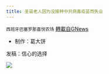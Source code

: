 ```yaml
---
title: 圣诞老人因为没接种中共病毒疫苗而失业
---
```

`西班牙巴塞罗那喜悦农场` [轉載自GNews](https://gnews.org/zh-hans/1595981/)

- 制作：葛大饼


发稿：信心的选择

![](https://assets.gnews.org/wp-content/uploads/2021/10/GNEWS_CH.-1-1.jpeg)
